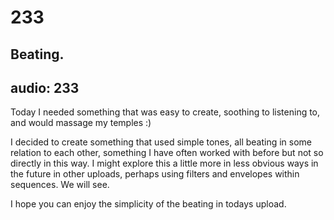 # 233
## Beating.
audio: 233
---
Today I needed something that was easy to create, soothing to listening to, and would massage my temples :)

I decided to create something that used simple tones, all beating in some relation to each other, something I have often worked with before but not so directly in this way. I might explore this a little more in less obvious ways in the future in other uploads, perhaps using filters and envelopes within sequences. We will see.

I hope you can enjoy the simplicity of the beating in todays upload.